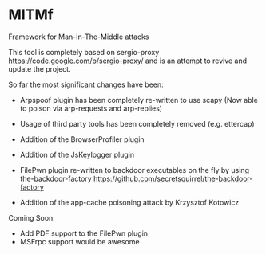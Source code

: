 MITMf
=====

Framework for Man-In-The-Middle attacks

This tool is completely based on sergio-proxy https://code.google.com/p/sergio-proxy/ and is an attempt to revive and update the project.

So far the most significant changes have been:

- Arpspoof plugin has been completely re-written to use scapy (Now able to poison via arp-requests and arp-replies)

- Usage of third party tools has been completely removed (e.g. ettercap)

- Addition of the BrowserProfiler plugin

- Addition of the JsKeylogger plugin

- FilePwn plugin re-written to backdoor executables on the fly by using the-backdoor-factory https://github.com/secretsquirrel/the-backdoor-factory

- Addition of the app-cache poisoning attack by Krzysztof Kotowicz 

Coming Soon:

- Add PDF support to the FilePwn plugin
- MSFrpc support would be awesome
